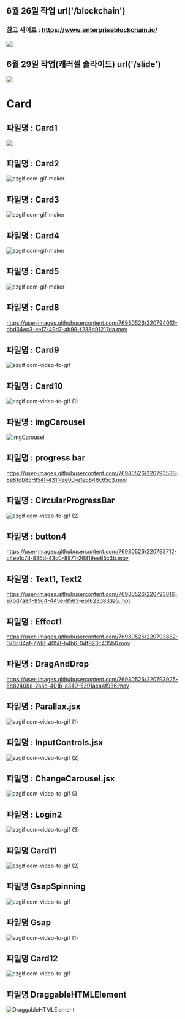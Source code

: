 ## 6월 26일 작업 url('/blockchain')
### 참고 사이트 : https://www.enterpriseblockchain.io/ 
<img src="https://user-images.githubusercontent.com/76980526/175820214-80135656-55c1-4a38-ad12-ec04a749d574.gif"/>


## 6월 29일 작업(캐러셀 슬라이드) url('/slide')

<img src="https://user-images.githubusercontent.com/76980526/176467722-5066ef32-7872-4f02-83e3-d2cf5f2d6817.gif"/>

# Card
## 파일명 : Card1
<img src="https://user-images.githubusercontent.com/76980526/175968287-1d09eafe-825b-40e3-8496-b17b0935c7c1.gif"/>

## 파일명 : Card2
![ezgif com-gif-maker](https://user-images.githubusercontent.com/76980526/209892408-3ca7fa80-ef8f-4e9a-83d6-8c005e3133bc.gif)

## 파일명 : Card3 
![ezgif com-gif-maker](https://user-images.githubusercontent.com/76980526/209892478-43e65023-704d-481b-b167-0aeab353a30a.gif)

## 파일명 : Card4
![ezgif com-gif-maker](https://user-images.githubusercontent.com/76980526/209892535-c7e39336-875b-4dc5-92fc-d92899a76b8f.gif)

## 파일명 : Card5
![ezgif com-gif-maker](https://user-images.githubusercontent.com/76980526/209892203-2d943bc9-6dd0-4d32-ba5d-d43ea857eeee.gif)

## 파일명 : Card8
https://user-images.githubusercontent.com/76980526/220794012-dbd34ec3-ee17-49d7-ab99-f238b91217da.mov

## 파일명 : Card9
![ezgif com-video-to-gif](https://user-images.githubusercontent.com/76980526/221396770-147dbae7-d129-4035-8282-3f7fbeee8fc4.gif)

## 파일명 : Card10
![ezgif com-video-to-gif (1)](https://user-images.githubusercontent.com/76980526/222073411-ab580d35-5d6d-4f53-b9c8-687179a5b44f.gif)



## 파일명 : imgCarousel
![imgCarousel](https://user-images.githubusercontent.com/76980526/220793443-e190b376-b9e1-45fb-8b97-10e38f31e875.gif)

## 파일명 : progress bar
https://user-images.githubusercontent.com/76980526/220793538-8e81db85-954f-431f-9e00-e1e6846c65c3.mov

## 파일명 : CircularProgressBar
![ezgif com-video-to-gif (2)](https://user-images.githubusercontent.com/76980526/222886454-271be702-5ec3-4a9a-8e5a-41bd3093fd54.gif)


## 파일명 : button4
https://user-images.githubusercontent.com/76980526/220793712-c4ee1c7d-836d-43c0-8871-26819ee85c3b.mov

## 파일명 : Text1, Text2
https://user-images.githubusercontent.com/76980526/220793816-97bd7a84-89c4-445e-8563-eb1623b83da5.mov

## 파일명 : Effect1
https://user-images.githubusercontent.com/76980526/220793882-078c84af-77d8-4058-b4b6-04f923c435b6.mov

## 파일명 : DragAndDrop
https://user-images.githubusercontent.com/76980526/220793925-5b82408e-2aab-401b-a349-5391aea4f936.mov


## 파일명 : Parallax.jsx
![ezgif com-video-to-gif (1)](https://user-images.githubusercontent.com/76980526/226939955-268ffea6-ae4b-4974-9b85-bdcfdf3d0471.gif)

## 파일명 : InputControls.jsx
![ezgif com-video-to-gif (2)](https://user-images.githubusercontent.com/76980526/226940415-979c64ec-9a4f-4feb-a627-dcb03899c38b.gif)

## 파일명 : ChangeCarousel.jsx
![ezgif com-video-to-gif (3](https://user-images.githubusercontent.com/76980526/226940726-ba1e1591-0a1c-4b93-90c6-f6c7747f79ef.gif)

## 파일명 : Login2
![ezgif com-video-to-gif (3)](https://user-images.githubusercontent.com/76980526/231353556-04a2ca0a-46a4-45ca-a2fc-5e58d37dc5e6.gif)

## 파일명 Card11
![ezgif com-video-to-gif (2)](https://user-images.githubusercontent.com/76980526/231353469-e76c121a-11bf-4c48-b87e-b157ffbf8a1e.gif)

## 파일명 GsapSpinning
![ezgif com-video-to-gif](https://user-images.githubusercontent.com/76980526/233778802-4b559822-a0fb-4cf7-8fc5-cddcf4f4df5c.gif)

## 파일명 Gsap
![ezgif com-video-to-gif (1)](https://user-images.githubusercontent.com/76980526/233778892-3486cf32-5366-466b-9445-f0a265205e3d.gif)

## 파일명 Card12
![ezgif com-video-to-gif](https://user-images.githubusercontent.com/76980526/236609128-ab0cb877-5bdc-4678-a35f-8579c031bd34.gif)

## 파일명 DraggableHTMLElement
![DraggableHTMLElement](https://github.com/jgy4419/various-site-clone-coding/assets/76980526/bbf26c60-6ba8-40a5-8f9b-ddc1cc10b7f1)
